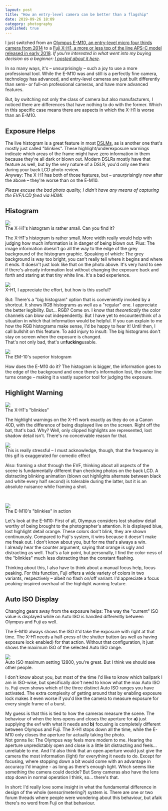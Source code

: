 ```yaml
---
layout: post
title: "How an entry-level camera can be better than a flagship"
date: 2019-09-26 18:09
category: photography
published: true
---
```



I just switched from an [Olympus E-M10, an entry-level micro four thirds camera from 2014](https://www.dpreview.com/reviews/olympus-om-d-e-m10) to a [Fuji X-H1, a more or less top of the line APS-C model released in early 2018](https://www.dpreview.com/reviews/fujifilm-x-h1). *If you're interested in what went into my buying decision as a beginner: [I posted about it here](https://blog.timmschoof.com/2015/12/29/choosing-a-camera-in-2015/)*.

In so many ways, it's – unsurprisingly – such a joy to use a more professional tool. While the E-M10 was and still is a perfectly fine camera, technology has advanced, and entry-level cameras are just built differently than semi- or full-on professional cameras, and have more advanced features.

But, by switching not only the class of camera but also manufacturers, I noticed there are differences that have nothing to do with the former. Which in this specific case means there are aspects in which the X-H1 is worse than an E-M10. 

## Exposure Helps

The live histogram is a great feature in most [DSLMs](https://en.wikipedia.org/wiki/Mirrorless_interchangeable-lens_camera), as is another one that's mostly just called "blinkies". These highlight/underexposure warnings indicate which areas of the frame might have zero information in them because they're all dark or blown out. Modern DSLRs mostly have that feature as well, but by the very nature of a DSLR, you'd only see them during your back LCD photo review.  
Anyway: The X-H1 has both of those features, but – unsurprisingly now after the above – they're worse than on the E-M10.

*Please excuse the bad photo quality, I didn't have any means of capturing the EVF/LCD feed via HDMI.*

## Histogram 

<p class="pic"><a href="URL"><img src="http://blog.timmschoof.com/images/xh1_hist.jpg"></a><br>The X-H1's histogram is rather small. Can you find it?</p>

The X-H1's histogram is rather small. More width really would help with judging how much information is in danger of being blown out. Plus: The image information doesn't go all the way to the edge of the grey background of the histogram graphic. Speaking of which: The grey background is way too bright, you can't really tell where it begins and where it ends. It doesn't just look like that on the photo above. It's very hard to see if there's already information lost without changing the exposure back and forth and staring at that tiny white line. It's a bad experience.

<p class="pic"><a href="URL"><img src="http://blog.timmschoof.com/images/xh1_hist_big.jpg"></a><br>X-H1, I appreciate the effort, but how is this useful?</p>

But: There's a "big histogram" option that is conveniently invoked by a shortcut. It shows RGB histograms as well as a "regular" one. I appreciate the better legibility. But... RGB? Come on. I know that *theoretically* the color channels can blow out independently. But I have yet to encounter/think of a situation in which that information would be helpful. If you can explain to me how the RGB histograms make sense, I'd be happy to hear it! Until then, I call bullshit on this feature. 
To add injury to insult: The big histograms don't stay on screen when the exposure is changed.  
That's not only bad, that's un**fucking**usable.
<br>
<p class="pic"><a href="URL"><img src="http://blog.timmschoof.com/images/em10_hist.jpg"></a><br>The EM-10's superior histogram</p>

How does the E-M10 do it? The histogram is bigger, the information goes to the edge of the background and once there's information lost, the outer line turns orange – making it a vastly superior tool for judging the exposure.

## Highlight Warning

<p class="pic"><a href="URL"><img src="http://blog.timmschoof.com/images/xh1_blink.jpg"></a><br>The X-H1's "blinkies"</p>

The highlight warnings on the X-H1 work exactly as they do on a Canon 40D, with the difference of being displayed live on the screen. Right off the bat, that's bad. Why? Well, only clipped highlights are represented, lost shadow detail isn't. There's no conceivable reason for that.  

<p class="pic"><a href="URL"><img src="http://blog.timmschoof.com/images/blinkies.gif"></a><br>This is really stressful – I must acknowledge, though, that the frequency in this gif is exaggerated for comedic effect</p>

Also: framing a shot through the EVF, thinking about all aspects of the scene is fundamentally different than checking photos on the back LCD. A distracting blinking animation (blown out highlights alternate between black and white every half second) is tolerable during the latter, but it is an absolute nuisance while framing a shot.

<br>
<p class="pic"><a href="URL"><img src="http://blog.timmschoof.com/images/em10_blink.jpg"></a><br>The E-M10's "blinkies" in action</p>

Let's look at the E-M10: First of all, Olympus considers lost shadow detail worthy of being brought to the photographer's attention. It is displayed blue, lost highlight detail orange. These colors don't blink, they are shown continuously. Compared to Fuji's system, it wins because it doesn't make me freak out. I don't know about you, but for me that's always a win.  
I already hear the counter argument, saying that orange is ugly and distracting as well. That's a fair point, but personally, I find the color-ness of the "blinkies" much less distracting than the constant flashing.

Thinking about this, I also have to think about a manual focus help, focus peaking. For this function, Fuji offers a wide variety of colors in two variants, respectively – albeit no flash on/off variant. I'd appreciate a focus peaking-inspired overhaul of the highlight warning feature. 

## Auto ISO Display

Changing gears away from the exposure helps: The way the "current" ISO value is displayed while on Auto ISO is handled differently between Olympus and Fuji as well. 

The E-M10 always shows the ISO it'd take the exposure with right at that time. The X-H1 needs a half-press of the shutter button (as well as having exposure lock enabled) for that action. Without that configuration, it just shows the maximum ISO of the selected Auto ISO range. 

<p class="pic"><a href="URL"><img src="http://blog.timmschoof.com/images/ISO_EL.gif"></a><br>Auto ISO maximum setting 12800, you're great. But I think we should see other people.</p>

I don't know about you, but most of the time I'd like to know which ballpark I am in ISO-wise, but specifically *don't* need to know what the max Auto ISO is. Fuji even shows which of the three distinct Auto ISO ranges you have activated. The extra complexity of getting around that by enabling exposure lock makes it even worse if you'd like the camera to measure exposure for every single frame of a burst.

My guess is that this is tied to how the cameras measure the scene. The behaviour of when the lens opens and closes the aperture for **a)** just supplying the evf with what it needs and **b)** focusing is completely different between Olympus and Fuji. The X-H1 stops down all the time, while the E-M10 only closes the aperture for actually taking the photo.  
Not gonna lie: The Olympus way feels more modern to me. Hearing the aperture unpredictably open and close is a little bit distracting and feels... unreliable to me. And I'd also think that an open aperture would just give the camera the most information (light) for everything it needs to do. Except for focusing, where stopping down a bit would come with an advantage in accuracy I'd imagine - as long as there's enough light. Which seems like something the camera could decide? But Sony cameras also have the lens stop down in normal operation I think, so... there's that. 

In short: I'd really love some insight in what the fundamental difference in design of the whole (sensor/metering?) system is. There are one or two forum threads where people were wondering about this behaviour, but afaik there's no word from Fuji on that behaviour.